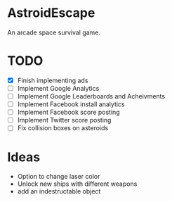 AstroidEscape
=============

An arcade space survival game.


TODO
====
- [x] Finish implementing ads
- [ ] Implement Google Analytics
- [ ] Implement Google Leaderboards and Acheivments
- [ ] Implement Facebook install analytics
- [ ] Implement Facebook score posting
- [ ] Implement Twitter score posting
- [ ] Fix collision boxes on asteroids

Ideas
=====
- Option to change laser color
- Unlock new ships with different weapons
- add an indestructable object

